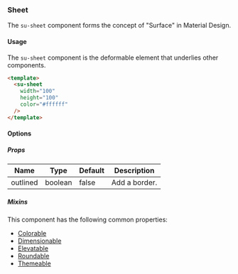 ### Sheet

The `su-sheet` component forms the concept of "Surface" in Material Design.

<su-divider class = "mb-8" />

#### Usage

The `su-sheet` component is the deformable element that underlies other components.

```html
<template>
  <su-sheet
    width="100"
    height="100"
    color="#ffffff"
  />
</template>
```

#### Options

<sample class="mb-4" />

##### Props

| Name | Type | Default | Description |
| ---- | ---- | ------- | ----------- |
| outlined | boolean | false | Add a border. |

##### Mixins

This component has the following common properties:

- [Colorable](../internals/mixins#Colorable)
- [Dimensionable](../internals/mixins#Dimensionable)
- [Elevatable](../internals/mixins#Elevatable)
- [Roundable](../internals/mixins#Roundable)
- [Themeable](../internals/mixins#Themeable)